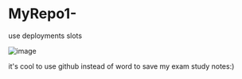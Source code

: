 # MyRepo1-

use deployments slots

![image](https://github.com/jiwon561/MyRepo1-/assets/137925815/94c17a40-1af9-494e-8206-2c0276177e3c)

it's cool to use github instead of word to save my exam study notes:)
